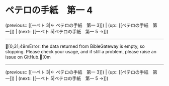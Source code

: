# ペテロの手紙　第一 4

(previous:: [[一ペト 3|← ペテロの手紙　第一 3]]) | (up:: [[ペテロの手紙　第一]]) | (next:: [[一ペト 5|ペテロの手紙　第一 5 →]])

***
[0;31;49mError: the data returned from BibleGateway is empty, so stopping. Please check your usage, and if still a problem, please raise an issue on GitHub.[0m

***

(previous:: [[一ペト 3|← ペテロの手紙　第一 3]]) | (up:: [[ペテロの手紙　第一]]) | (next:: [[一ペト 5|ペテロの手紙　第一 5 →]])
